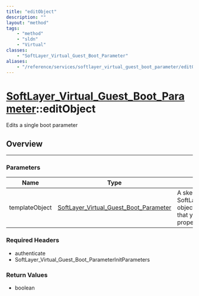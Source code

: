 ```yaml
---
title: "editObject"
description: ""
layout: "method"
tags:
    - "method"
    - "sldn"
    - "Virtual"
classes:
    - "SoftLayer_Virtual_Guest_Boot_Parameter"
aliases:
    - "/reference/services/softlayer_virtual_guest_boot_parameter/editObject"
---
```

# [SoftLayer_Virtual_Guest_Boot_Parameter](/reference/services/SoftLayer_Virtual_Guest_Boot_Parameter)::editObject

Edits a single boot parameter


## Overview 


-----

### Parameters 
|Name | Type | Description |
| --- | --- | --- |
|templateObject| <a href='/reference/datatypes/SoftLayer_Virtual_Guest_Boot_Parameter'>SoftLayer_Virtual_Guest_Boot_Parameter </a>| A skeleton SoftLayer_Virtual_Guest_Boot_Parameter object with only the properties defined that you wish to change. Unchanged properties are left alone.|


### Required Headers
* authenticate
* SoftLayer_Virtual_Guest_Boot_ParameterInitParameters


### Return Values
* boolean




